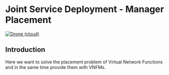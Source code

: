 # Joint Service Deployment - Manager Placement
[![Drone (cloud)](https://img.shields.io/drone/build/reinnet/jsd-mp.svg?style=flat-square)](https://cloud.drone.io/reinnet/jsd-mp)

## Introduction
Here we want to solve the placement problem of Virtual Network Functions and in the same time
provide them with VNFMs.
